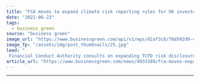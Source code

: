```yaml
---
title: "FCA moves to expand climate risk reporting rules for UK investors"
date: "2021-06-23"
tags: 
  - business green
source: "business green"
image_url: "https://www.businessgreen.com/api/v1/wps/02af3c6/76d592d9-c4d1-4408-9101-bf8f928332a8/5/iStock-475435106-bank-of-england-185x114.jpg"
image_fp: "/assets/img/post_thumbnails/25.jpg"
lead: "
 Financial Conduct Authority consults on expanding TCFD risk disclosure rules to cover asset managers, life insurers, and regulated pension providers ..."
article_url: "https://www.businessgreen.com/news/4033289/fca-moves-expand-climate-risk-reporting-rules-uk-investors"
---
```


---
